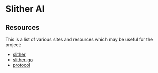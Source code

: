 # Slither AI

## Resources

This is a list of various sites and resources which may be useful for the project:

- [slither](https://github.com/iiegor/slither)
- [slither-go](https://github.com/iiegor/slither-go)
- [protocol](https://github.com/ClitherProject/Slither.io-Protocol)
